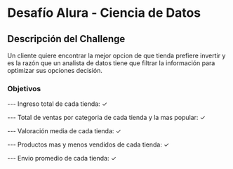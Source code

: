 <h1>Desafío Alura - Ciencia de Datos</h1>

<h2>Descripción del Challenge</h2>
<p>Un cliente quiere encontrar la mejor opcion de que tienda prefiere invertir y es la razón que un analista de datos tiene que filtrar la información para optimizar sus opciones decisión.</p>

<h3>Objetivos</h3>

--- Ingreso total de cada tienda: ✓

--- Total de ventas por categoria de cada tienda y la mas popular: ✓

--- Valoración media de cada tienda: ✓

--- Productos mas y menos vendidos de cada tienda: ✓

--- Envio promedio de cada tienda: ✓

